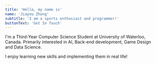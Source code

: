 ```yaml
---
title: 'Hello, my name is'
name: 'Jiayou Zhong'
subtitle: 'I am a sports enthusiast and programmer!'
buttonText: 'Get In Touch'
---
```


I'm a Third-Year Computer Science Student at University of Waterloo, Canada. Primarily interested in AI, Back-end development, Game Design and Data Science.

I enjoy learning new skills and implementing them in real life!
